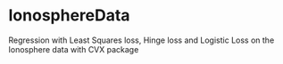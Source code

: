 # IonosphereData
Regression with Least Squares loss, Hinge loss and Logistic Loss on the Ionosphere data with CVX package
